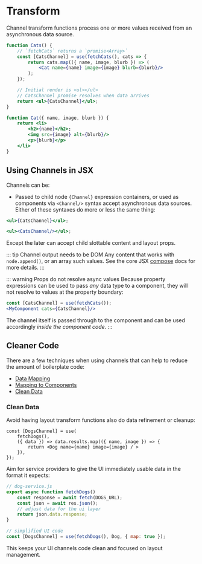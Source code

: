 # Transform

Channel transform functions process one or more values 
received from an asynchronous data source.

```jsx
function Cats() {
    // `fetchCats` returns a `promise<Array>`
    const [CatsChannel] = use(fetchCats(), cats => {
        return cats.map(({ name, image, blurb }) => (
            <Cat name={name} image={image} blurb={blurb}/>
        );
    });

    // Initial render is <ul></ul>
    // CatsChannel promise resolves when data arrives
    return <ul>{CatsChannel}</ul>;
}

function Cat({ name, image, blurb }) {
    return <li>
        <h2>{name}</h2>;
        <img src={image} alt={blurb}/>
        <p>{blurb}</p>
    </li>
}
```

## Using Channels in JSX

Channels can be:
- Passed to child node `{Channel}` expression containers, or used as components via `<Channel/>`
syntax accept asynchronous data sources. Either of these syntaxes do more or less the same thing:

```jsx
<ul>{CatsChannel}</ul>;
```

```jsx
<ul><CatsChannel/></ul>;
```

Except the later can accept child slottable content and layout props.

::: tip Channel output needs to be DOM
Any content that works with `node.append()`, or an array such values. See the core JSX [compose](../jsx/compose) docs for more details.
:::

::: warning Props do not resolve async values
Because property expressions can be used to pass _any_ data type to a component,
they will not resolve to values at the property boundary: 
```jsx
const [CatsChannel] = use(fetchCats());
<MyComponent cats={CatsChannel}/>
```
The channel itself is passed through to the component and can be used accordingly _inside
the component code_. 
:::

## Cleaner Code

There are a few techniques when using channels that can help to reduce the amount of boilerplate code:
- [Data Mapping](#data-mapping)
- [Mapping to Components](#mapping-to-components)
- [Clean Data](#clean-data)


### Clean Data

Avoid having layout transform functions also do data refinement or cleanup:

```jsx{3}
const [DogsChannel] = use(
    fetchDogs(),
    ({ data }) => data.results.map(({ name, image }) => {
        return <Dog name={name} image={image} / >
    }),
});
```

Aim for service providers to give the UI immediately usable data in the format it expects:

```jsx
// dog-service.js
export async function fetchDogs()
    const response = await fetch(DOGS_URL);
    const json = await res.json();
    // adjust data for the ui layer
    return json.data.response;
}

// simplified UI code
const [DogsChannel] = use(fetchDogs(), Dog, { map: true });

```

This keeps your UI channels code clean and focused on layout management.

